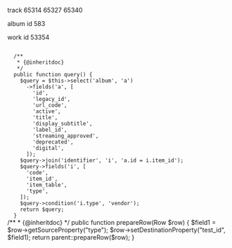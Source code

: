 track
65314
65327
65340

album id
583

work id
53354

<code>
  /**
   * {@inheritdoc}
   */
  public function query() {
    $query = $this->select('album', 'a')
      ->fields('a', [
        'id',
        'legacy_id',
        'url_code',
        'active',
        'title',
        'display_subtitle',
        'label_id',
        'streaming_approved',
        'deprecated',
        'digital',
      ]);
    $query->join('identifier', 'i', 'a.id = i.item_id');
    $query->fields('i', [
      'code',
      'item_id',
      'item_table',
      'type',
    ]);
    $query->condition('i.type', 'vendor');
    return $query;
  }
</code

<code>
  /**
   * {@inheritdoc}
   */
  public function prepareRow(Row $row) {
    $field1 = $row->getSourceProperty("type");
    $row->setDestinationProperty("test_id", $field1);
    return parent::prepareRow($row);
  }
</code>
